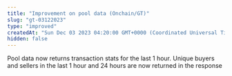 ```yaml
---
title: "Improvement on pool data (Onchain/GT)"
slug: "gt-03122023"
type: "improved"
createdAt: "Sun Dec 03 2023 04:20:00 GMT+0000 (Coordinated Universal Time)"
hidden: false
---
```

Pool data now returns transaction stats for the last 1 hour. Unique buyers and sellers in the last 1 hour and 24 hours are now returned in the response